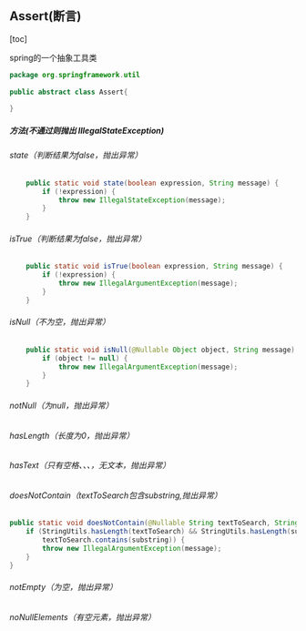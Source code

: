 ## Assert(断言)



[toc]

spring的一个抽象工具类

```java
package org.springframework.util
    
public abstract class Assert{
    
}

```

##### 方法(不通过则抛出 IllegalStateException)

###### state（判断结果为false，抛出异常）

```java
	public static void state(boolean expression, String message) {
		if (!expression) {
			throw new IllegalStateException(message);
		}
	}
```

###### isTrue（判断结果为false，抛出异常）

```java
	public static void isTrue(boolean expression, String message) {
		if (!expression) {
			throw new IllegalArgumentException(message);
		}
	}
```

###### isNull（不为空，抛出异常）

```java
	public static void isNull(@Nullable Object object, String message) {
		if (object != null) {
			throw new IllegalArgumentException(message);
		}
	}
```

###### notNull（为null，抛出异常）

###### hasLength（长度为0，抛出异常）

###### hasText（只有空格、、、，无文本，抛出异常）

###### doesNotContain（textToSearch包含substring,抛出异常）

```java
public static void doesNotContain(@Nullable String textToSearch, String substring, String message) {
    if (StringUtils.hasLength(textToSearch) && StringUtils.hasLength(substring) &&
        textToSearch.contains(substring)) {
        throw new IllegalArgumentException(message);
    }
}
```

###### notEmpty（为空，抛出异常）

###### noNullElements（有空元素，抛出异常）